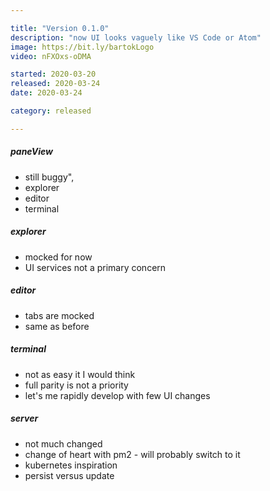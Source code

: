 ```yaml
---

title: "Version 0.1.0"
description: "now UI looks vaguely like VS Code or Atom"
image: https://bit.ly/bartokLogo
video: nFXOxs-oDMA

started: 2020-03-20
released: 2020-03-24
date: 2020-03-24

category: released

---
```


##### paneView
  - still buggy",
  - explorer
  - editor
  - terminal

##### explorer
  - mocked for now
  - UI services not a primary concern

##### editor
  - tabs are mocked
  - same as before

##### terminal
  - not as easy it I would think
  - full parity is not a priority
  - let's me rapidly develop with few UI changes

##### server
  - not much changed
  - change of heart with pm2 - will probably switch to it
  - kubernetes inspiration
  - persist versus update
